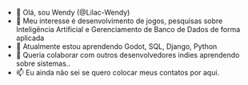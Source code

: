 - 👋 Olá, sou Wendy  (@Lilac-Wendy)
- 👀 Meu interesse é desenvolvimento de jogos, pesquisas sobre Inteligência Artificial e Gerenciamento de Banco de Dados de forma aplicada
- 🌱 Atualmente estou aprendendo Godot, SQL, Django, Python
- 💞️ Queria colaborar com outros desenvolvedores indies aprendendo sobre sistemas..
- 📫 Eu ainda não sei se quero colocar meus contatos por aqui.

